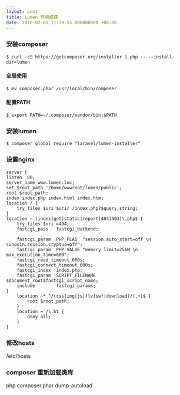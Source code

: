 ```yaml
---
layout: post
title: Lumen 环境搭建
date: 2016-02-01 11:30:55.000000000 +08:00
---
```


### 安装composer
`$ curl -sS https://getcomposer.org/installer | php -- --install-dir=lumen`

#### 全局使用
`$ mv composer.phar /usr/local/bin/composer`

#### 配置PATH
`$ export PATH=~/.composer/vendor/bin:$PATH`

### 安装lumen
`$ composer global require "laravel/lumen-installer"`

### 设置nginx
```
server {
listen  80;
server_name www.lumen.loc;
set $root_path '/home/wwwroot/lumen/public';  
root $root_path;
index index.php index.html index.htm;  
location / {
    try_files $uri $uri/ /index.php?$query_string;
}
location ~ (index|get|static|report|404|503)\.php$ {
    try_files $uri =404;
    fastcgi_pass   fastcgi_backend;

    fastcgi_param  PHP_FLAG  "session.auto_start=off \n suhosin.session.cryptua=off";
    fastcgi_param  PHP_VALUE "memory_limit=256M \n max_execution_time=600";
    fastcgi_read_timeout 600s;
    fastcgi_connect_timeout 600s;
    fastcgi_index  index.php;
    fastcgi_param  SCRIPT_FILENAME  $document_root$fastcgi_script_name;
    include        fastcgi_params;
}
    location ~* ^/(css|img|js|flv|swf|download)/(.+)$ {
        root $root_path;  
    }
    location ~ /\.ht {
        deny all;
    }
}
```

### 修改hosts 
/etc/hosts  

### composer 重新加载类库
php composer.phar dump-autoload




